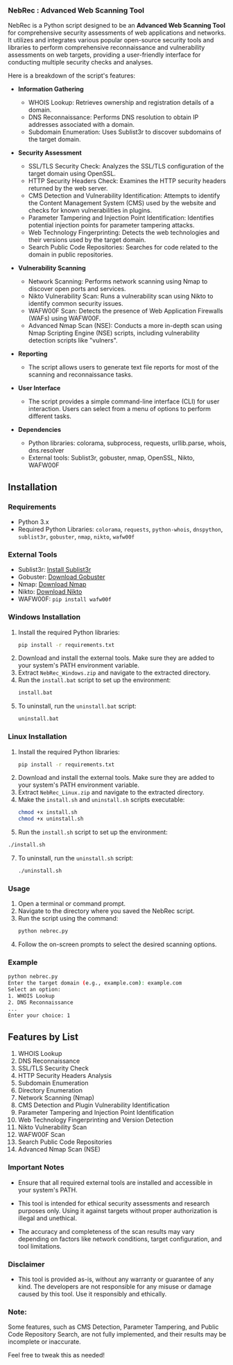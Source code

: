 ### NebRec : Advanced Web Scanning Tool

NebRec is a Python script designed to be an **Advanced Web Scanning Tool** for comprehensive security assessments of web applications and networks. It utilizes and integrates various popular open-source security tools and libraries to perform comprehensive reconnaissance and vulnerability assessments on web targets, providing a user-friendly interface for conducting multiple security checks and analyses.

Here is a breakdown of the script's features:

*   **Information Gathering**

    *   WHOIS Lookup: Retrieves ownership and registration details of a domain.
    *   DNS Reconnaissance: Performs DNS resolution to obtain IP addresses associated with a domain.
    *   Subdomain Enumeration: Uses Sublist3r to discover subdomains of the target domain.

*   **Security Assessment**

    *   SSL/TLS Security Check: Analyzes the SSL/TLS configuration of the target domain using OpenSSL.
    *   HTTP Security Headers Check: Examines the HTTP security headers returned by the web server.
    *   CMS Detection and Vulnerability Identification: Attempts to identify the Content Management System (CMS) used by the website and checks for known vulnerabilities in plugins.
    *   Parameter Tampering and Injection Point Identification: Identifies potential injection points for parameter tampering attacks.
    *   Web Technology Fingerprinting: Detects the web technologies and their versions used by the target domain.
    *   Search Public Code Repositories: Searches for code related to the domain in public repositories.

*   **Vulnerability Scanning**

    *   Network Scanning: Performs network scanning using Nmap to discover open ports and services.
    *   Nikto Vulnerability Scan: Runs a vulnerability scan using Nikto to identify common security issues.
    *   WAFW00F Scan: Detects the presence of Web Application Firewalls (WAFs) using WAFW00F.
    *   Advanced Nmap Scan (NSE): Conducts a more in-depth scan using Nmap Scripting Engine (NSE) scripts, including vulnerability detection scripts like "vulners".

*   **Reporting**

    *   The script allows users to generate text file reports for most of the scanning and reconnaissance tasks.

*   **User Interface**

    *   The script provides a simple command-line interface (CLI) for user interaction. Users can select from a menu of options to perform different tasks.

*   **Dependencies**

    *   Python libraries: colorama, subprocess, requests, urllib.parse, whois, dns.resolver
    *   External tools: Sublist3r, gobuster, nmap, OpenSSL, Nikto, WAFW00F

    &#x20;

## Installation

### Requirements

- Python 3.x
- Required Python Libraries: `colorama`, `requests`, `python-whois`, `dnspython`, `sublist3r`, `gobuster`, `nmap`, `nikto`, `wafw00f`

### External Tools

- Sublist3r: [Install Sublist3r](https://github.com/aboul3la/Sublist3r)
- Gobuster: [Download Gobuster](https://github.com/OJ/gobuster)
- Nmap: [Download Nmap](https://nmap.org/)
- Nikto: [Download Nikto](https://cirt.net/Nikto2)
- WAFW00F: `pip install wafw00f`

### Windows Installation

1. Install the required Python libraries:
   ```sh
   pip install -r requirements.txt
2. Download and install the external tools. Make sure they are added to your system's PATH environment variable.
3. Extract `NebRec_Windows.zip` and navigate to the extracted directory.
4. Run the `install.bat` script to set up the environment:
   ```sh
   install.bat
5. To uninstall, run the `uninstall.bat` script:
   ```sh
   uninstall.bat

### Linux Installation

1. Install the required Python libraries:
   ```sh
   pip install -r requirements.txt
2. Download and install the external tools. Make sure they are added to your system's PATH environment variable.
3. Extract `NebRec_Linux.zip` and navigate to the extracted directory.
4. Make the `install.sh` and `uninstall.sh` scripts executable:
   ```sh
   chmod +x install.sh
   chmod +x uninstall.sh
5. Run the `install.sh` script to set up the environment:
  ```sh
  ./install.sh
  ```
  
7. To uninstall, run the `uninstall.sh` script:
   ```sh
   ./uninstall.sh

### Usage
1. Open a terminal or command prompt.
2. Navigate to the directory where you saved the NebRec script.
3. Run the script using the command:
   ```sh
   python nebrec.py
4. Follow the on-screen prompts to select the desired scanning options.

### Example
  ```sh
python nebrec.py
Enter the target domain (e.g., example.com): example.com
Select an option:
1. WHOIS Lookup
2. DNS Reconnaissance
...
Enter your choice: 1
  ```
## Features by List
1. WHOIS Lookup
2. DNS Reconnaissance
3. SSL/TLS Security Check
4. HTTP Security Headers Analysis
5. Subdomain Enumeration
6. Directory Enumeration
7. Network Scanning (Nmap)
8. CMS Detection and Plugin Vulnerability Identification
9. Parameter Tampering and Injection Point Identification
10. Web Technology Fingerprinting and Version Detection
11. Nikto Vulnerability Scan
12. WAFW00F Scan
13. Search Public Code Repositories
14. Advanced Nmap Scan (NSE)

### Important Notes
* Ensure that all required external tools are installed and accessible in your system's PATH.

* This tool is intended for ethical security assessments and research purposes only. Using it against targets without proper authorization is illegal and unethical.

* The accuracy and completeness of the scan results may vary depending on factors like network conditions, target configuration, and tool limitations.

### Disclaimer
* This tool is provided as-is, without any warranty or guarantee of any kind. The developers are not responsible for any misuse or damage caused by this tool. Use it responsibly and ethically.


### Note:
Some features, such as CMS Detection, Parameter Tampering, and Public Code Repository Search, are not fully implemented, and their results may be incomplete or inaccurate.

Feel free to tweak this as needed!
   

